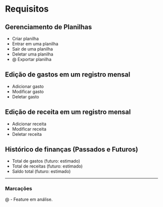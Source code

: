 # Requisitos

## Gerenciamento de Planilhas
- Criar planilha
- Entrar em uma planilha
- Sair de uma planilha
- Deletar uma planilha
- @ Exportar planilha

## Edição de gastos em um registro mensal
- Adicionar gasto
- Modificar gasto
- Deletar gasto

## Edição de receita em um registro mensal
- Adicionar receita
- Modificar receita
- Deletar receita

## Histórico de finanças (Passados e Futuros)
- Total de gastos (futuro: estimado)
- Total de receitas (futuro: estimado)
- Saldo total (futuro: estimado)

---
### Marcações
@ - Feature em análise.